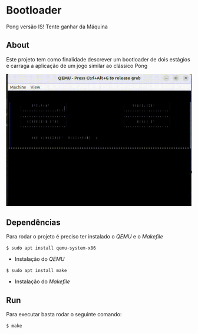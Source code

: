 # Bootloader

Pong versão IS! Tente ganhar da Máquina

## About

Este projeto tem como finalidade descrever um bootloader de dois estágios e carraga a aplicação de um jogo similar ao clássico Pong

<img src="/assets/jogo.gif">

## Dependências

Para rodar o projeto é preciso ter instalado o _QEMU_ e o _Makefile_

```
$ sudo apt install qemu-system-x86
```

- Instalação do _QEMU_

```
$ sudo apt install make
```

- Instalação do _Makefile_

## Run

Para executar basta rodar o seguinte comando:

```
$ make
```
